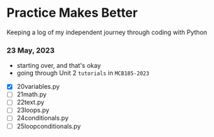 # Practice Makes Better #
Keeping a log of my independent journey through coding with Python

### 23 May, 2023 ###
+ starting over, and that's okay
+ going through Unit 2 `tutorials` in `MCB185-2023`
+ [x] 20variables.py
+ [ ] 21math.py
+ [ ] 22text.py
+ [ ] 23loops.py
+ [ ] 24conditionals.py
+ [ ] 25loopconditionals.py
